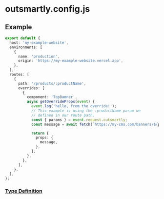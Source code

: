 # outsmartly.config.js

## Example

```typescript
export default {
  host: 'my-example-website',
  environments: [
    {
      name: 'production',
      origin: 'https://my-example-website.vercel.app',
    },
  ],
  routes: [
    {
      path: '/products/:productName',
      overrides: [
        {
          component: 'TopBanner',
          async getOverrideProps(event) {
            event.log('hello, from the override!');
            // This example is using the :productName param we
            // defined in our route path.
            const { params } = event.request.outsmartly;
            const message = await fetch(`https://my-cms.com/banners/${params.productName}`);

            return {
              props: {
                message,
              },
            };
          },
        },
      ],
    },
  ],
};
```

### [Type Definition](../../packages/core/src/public/types.ts#:~:text=interface%20OutsmartlyConfig)